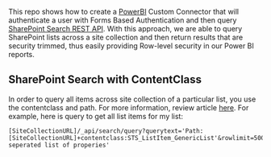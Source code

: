 
This repo shows how to create a [PowerBI](https://powerbi.microsoft.com/en-us/) Custom Connector that will authenticate a user with Forms Based Authentication and then query [SharePoint Search REST API](https://docs.microsoft.com/en-us/sharepoint/dev/general-development/sharepoint-search-rest-api-overview).  With this approach, we are able to query SharePoint lists across a site collection and then return results that are security trimmed, thus easily providing Row-level security in our Power BI reports.

## SharePoint Search with ContentClass
In order to query all items across site collection of a particular list, you use the contentclass and path.  For more information, review article [here](https://blogs.msdn.microsoft.com/mvpawardprogram/2015/02/16/sharepoint-power-searching-using-contentclass/).  For example, here is query to get all list items for my list:

```
[SiteCollectionURL]/_api/search/query?querytext='Path:[SiteCollectionURL]+contentclass:STS_ListItem_GenericList'&rowlimit=500&rowsperpage=500&TrimDuplicates=false&&selectproperties='[comma seperated list of properies'
```
